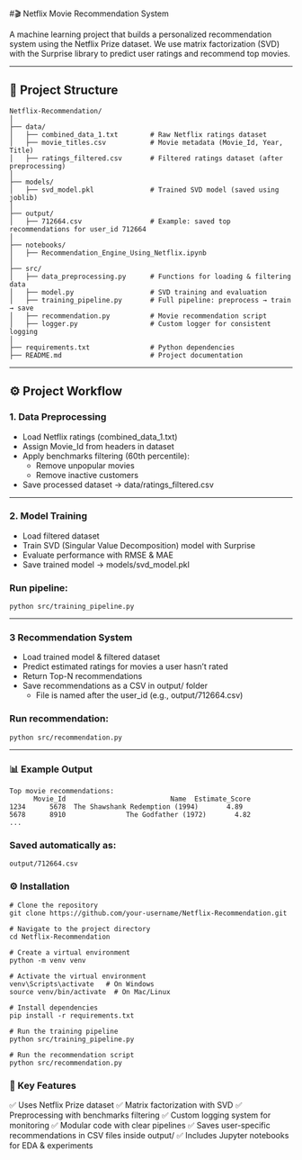 #🎬 Netflix Movie Recommendation System

A machine learning project that builds a personalized recommendation system using the Netflix Prize dataset.
We use matrix factorization (SVD) with the Surprise library to predict user ratings and recommend top movies.

---
## 📂 Project Structure

```
Netflix-Recommendation/
│
├── data/
│   ├── combined_data_1.txt        # Raw Netflix ratings dataset
│   ├── movie_titles.csv           # Movie metadata (Movie_Id, Year, Title)
│   ├── ratings_filtered.csv       # Filtered ratings dataset (after preprocessing)
│
├── models/
│   ├── svd_model.pkl              # Trained SVD model (saved using joblib)
│
├── output/
│   ├── 712664.csv                 # Example: saved top recommendations for user_id 712664
│
├── notebooks/
│   ├── Recommendation_Engine_Using_Netflix.ipynb       
│
├── src/
│   ├── data_preprocessing.py      # Functions for loading & filtering data
│   ├── model.py                   # SVD training and evaluation
│   ├── training_pipeline.py       # Full pipeline: preprocess → train → save
│   ├── recommendation.py          # Movie recommendation script
│   ├── logger.py                  # Custom logger for consistent logging
│
├── requirements.txt               # Python dependencies
├── README.md                      # Project documentation

```
---
## ⚙ Project Workflow
### 1. Data Preprocessing

- Load Netflix ratings (combined_data_1.txt)
- Assign Movie_Id from headers in dataset
- Apply benchmarks filtering (60th percentile):
  - Remove unpopular movies
  - Remove inactive customers
- Save processed dataset → data/ratings_filtered.csv

---

### 2. Model Training

- Load filtered dataset
- Train SVD (Singular Value Decomposition) model with Surprise
- Evaluate performance with RMSE & MAE
- Save trained model → models/svd_model.pkl

### Run pipeline:
```
python src/training_pipeline.py

```
---
### 3 Recommendation System

- Load trained model & filtered dataset
- Predict estimated ratings for movies a user hasn’t rated
- Return Top-N recommendations
- Save recommendations as a CSV in output/ folder
  - File is named after the user_id (e.g., output/712664.csv)
 
### Run recommendation:

```
python src/recommendation.py

```
---

### 📊 Example Output

```
Top movie recommendations:
      Movie_Id                          Name  Estimate_Score
1234      5678  The Shawshank Redemption (1994)       4.89
5678      8910               The Godfather (1972)       4.82
...

```

### Saved automatically as:

```
output/712664.csv

```

### ⚙️ Installation

```
# Clone the repository
git clone https://github.com/your-username/Netflix-Recommendation.git

# Navigate to the project directory
cd Netflix-Recommendation

# Create a virtual environment
python -m venv venv

# Activate the virtual environment
venv\Scripts\activate   # On Windows
source venv/bin/activate  # On Mac/Linux

# Install dependencies
pip install -r requirements.txt

# Run the training pipeline
python src/training_pipeline.py

# Run the recommendation script
python src/recommendation.py

```

### 🔑 Key Features

✅ Uses Netflix Prize dataset
✅ Matrix factorization with SVD
✅ Preprocessing with benchmarks filtering
✅ Custom logging system for monitoring
✅ Modular code with clear pipelines
✅ Saves user-specific recommendations in CSV files inside output/
✅ Includes Jupyter notebooks for EDA & experiments
